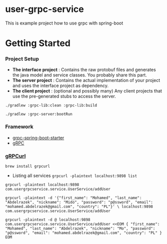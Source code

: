 # user-grpc-service
This is example project how to use grpc with spring-boot

# Getting Started

### Project Setup
* **The interface project** : Contains the raw protobuf files and generates the java model and service classes. You probably share this part.
* **The server project** : Contains the actual implementation of your project and uses the interface project as dependency.
* **The client project** : (optional and possibly many) Any client projects that use the pre-generated stubs to access the server.

`./gradlew :grpc-lib:clean :grpc-lib:build`

`./gradlew :grpc-server:bootRun`

### Framework
* [grpc-spring-boot-starter](https://github.com/yidongnan/grpc-spring-boot-starter)
* [gRPC](https://grpc.io/docs/languages/java/)

### [gRPCurl](https://github.com/fullstorydev/grpcurl)
`brew install grpcurl`

* Listing all services
`grpcurl -plaintext localhost:9898 list`

`grpcurl -plaintext localhost:9898 com.usergrpcservice.service.UserService/addUser`

`grpcurl -plaintext -d '{"first_name": "Mohamed", "last_name": "Abdelrazek", "nickname": "Mido", "password": "p@ssword", "email": "mohamed.abdelrazek@gmail.com", "country": "PL"}' \
    localhost:9898 com.usergrpcservice.service.UserService/addUser`

`grpcurl -plaintext -d @ localhost:9898 com.usergrpcservice.service.UserService/addUser <<EOM
{
    "first_name": "Mohamed",
    "last_name": "Abdelrazek",
    "nickname": "Mo",
    "password": "p@ssword",
    "email": "mohamed.abdelrazek@gmail.com",
    "country": "PL"
}
EOM`